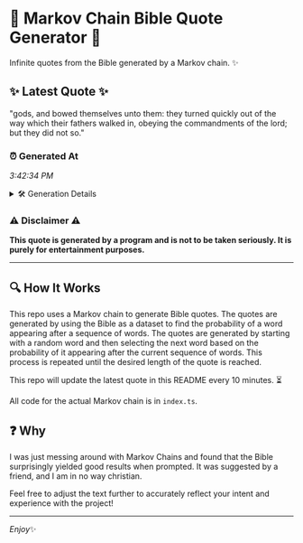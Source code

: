 # 📖 Markov Chain Bible Quote Generator 📖

Infinite quotes from the Bible generated by a Markov chain. ✨

## ✨ Latest Quote ✨
"gods, and bowed themselves unto them: they turned quickly out of the way which their fathers walked in, obeying the commandments of the lord; but they did not so."

### ⏰ Generated At
*3:42:34 PM*

<details>
    <summary>🛠️ Generation Details</summary>
    <p>
        <strong>🌱 Seed:</strong> gods,<br>
        <strong>🔄 Iterations:</strong> 28<br>
        <strong>📜 Context History:</strong><br>[ gods, ]: and<br>[ gods,, and ]: bowed<br>[ gods,, and, bowed ]: themselves<br>[ gods,, and, bowed, themselves ]: unto<br>[ gods,, and, bowed, themselves, unto ]: them:<br>[ gods,, and, bowed, themselves, unto, them: ]: they<br>[ and, bowed, themselves, unto, them:, they ]: turned<br>[ bowed, themselves, unto, them:, they, turned ]: quickly<br>[ themselves, unto, them:, they, turned, quickly ]: out<br>[ unto, them:, they, turned, quickly, out ]: of<br>[ them:, they, turned, quickly, out, of ]: the<br>[ they, turned, quickly, out, of, the ]: way<br>[ turned, quickly, out, of, the, way ]: which<br>[ quickly, out, of, the, way, which ]: their<br>[ out, of, the, way, which, their ]: fathers<br>[ of, the, way, which, their, fathers ]: walked<br>[ the, way, which, their, fathers, walked ]: in,<br>[ way, which, their, fathers, walked, in, ]: obeying<br>[ which, their, fathers, walked, in,, obeying ]: the<br>[ their, fathers, walked, in,, obeying, the ]: commandments<br>[ fathers, walked, in,, obeying, the, commandments ]: of<br>[ walked, in,, obeying, the, commandments, of ]: the<br>[ in,, obeying, the, commandments, of, the ]: lord;<br>[ obeying, the, commandments, of, the, lord; ]: but<br>[ the, commandments, of, the, lord;, but ]: they<br>[ commandments, of, the, lord;, but, they ]: did<br>[ of, the, lord;, but, they, did ]: not<br>[ the, lord;, but, they, did, not ]: so.<br>
    </p>
</details>

### ⚠️ Disclaimer ⚠️
**This quote is generated by a program and is not to be taken seriously. It is purely for entertainment purposes.**

---

## 🔍 How It Works

This repo uses a Markov chain to generate Bible quotes. The quotes are generated by using the Bible as a dataset to find the probability of a word appearing after a sequence of words. The quotes are generated by starting with a random word and then selecting the next word based on the probability of it appearing after the current sequence of words. This process is repeated until the desired length of the quote is reached.

This repo will update the latest quote in this README every 10 minutes. ⏳

All code for the actual Markov chain is in `index.ts`.

## ❓ Why

I was just messing around with Markov Chains and found that the Bible surprisingly yielded good results when prompted. 
It was suggested by a friend, and I am in no way christian.

Feel free to adjust the text further to accurately reflect your intent and experience with the project!

---

*Enjoy*✨
